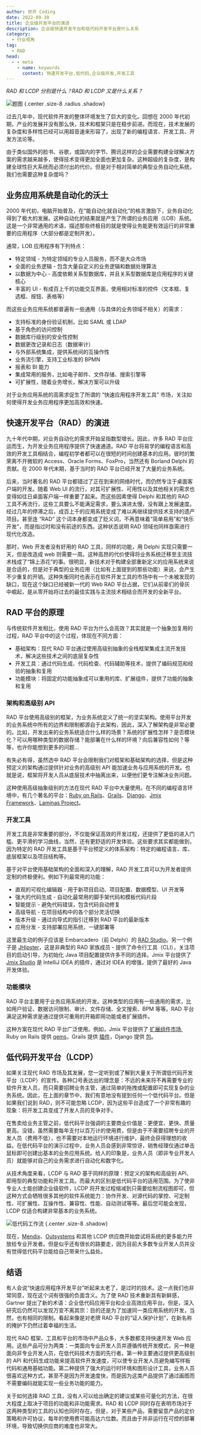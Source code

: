 ```yaml
---
author: 世开 Coding
date: 2022-09-30
title: 企业级开发平台的演进
description: 企业级快速开发平台和低代码开发平台是什么关系
category:
  - 行业视角
tag:
  - RAD
head:
  - - meta
    - name: keywords
      content: 快速开发平台,低代码,企业级开发,开发工具
---
```


_RAD 和 LCDP 分别是什么？RAD 和 LCDP 又是什么关系？_

<!-- more -->


![题图](https://cdn.abmcode.com/zh-cn/industry/_media/rad/rad_cover.png) {.center .size-8 .radius .shadow}

<!-- # 企业级开发平台的演进 -->

过去几年中，现代软件开发的整体环境发生了巨大的变化。回想在 2000 年代初期，产业的发展并没有那么快，技术和框架只是在稳步前进。而现在，技术发展的复杂度和多样性已经可以用超音速来形容了，出现了新的编程语言、开发工具、开发方法论等。

由于类似国外的脸书、谷歌，或国内的字节、腾讯这样的企业需要构建全球解决方案的需求越来越多，使得技术变得更加全面也更加复杂。这种超级的复杂度，是构建全球性巨大系统而必须付出的代价。但是对于相对简单的典型业务自动化系统，我们也需要这种复杂度吗？

## 业务应用系统是自动化的沃土

2000 年代初，电脑开始普及，在“能自动化就自动化”的格言激励下，业务自动化得到了极大的发展。这种自动化的结果就是产生了所谓的业务应用（LOB）系统。这是一个非常通用的术语，描述那些终极目的就是使得业务能更有效运行的非常重要的应用程序（大部分都是定制开发）。

通常，LOB 应用程序有下列特点：

- 特定领域 - 为特定领域的专业人员服务，而不是大众市场
- 全面的业务逻辑 - 包含大量自定义的业务逻辑和数据处理算法
- 以数据为中心 - 高度依赖关系型数据库，并且关系型数据库是应用程序的关键核心
- 丰富的 UI - 有成百上千的功能交互界面，使用相对标准的控件（文本框、复选框、按钮、表格等）

而这些业务应用系统都普遍有一些通用（与具体的业务领域不相关）的需求：

- 支持标准的身份验证机制，比如 SAML 或 LDAP
- 基于角色的访问控制
- 数据库行级别的安全性控制
- 数据更改记录和日志（数据审计）
- 与外部系统集成，提供系统间的互操作性
- 业务流引擎，支持工业标准的 BPMN
- 报表和 BI 能力
- 集成常用的服务，比如电子邮件、文件存储、搜索引擎等
- 可扩展性，随着业务增长，解决方案可以升级

对于业务应用系统的高需求促生了所谓的 “快速应用程序开发工具” 市场，关注如何使得开发业务应用程序更加高效和快速。

## 快速开发平台（RAD）的演进

九十年代中期，对业务自动化的需求开始呈指数型增长。因此，许多 RAD 平台应运而生，为开发业务应用程序提供了快速通道。RAD 平台将易学的编程语言和高效的开发工具相结合，编程初学者都可以在很短的时间创建基本的应用。彼时的繁荣离不开微软的 Access、Oracle Forms、FoxPro，当然还有 Borland Delphi 的贡献。在 2000 年代末期，基于当时的 RAD 平台已经开发了大量的业务系统。

后来，当时著名的 RAD 平台都错过了正在到来的网络时代，而仍然专注于桌面客户端的开发。随着 Web UI 的流行，对其可扩展性、可用性以及其他相关的需求也变得如往日桌面客户端一样重要了起来。而这些因素使得 Delphi 和其他的 RAD 工具不再流行，这些工具要么不能满足需求，要么演进太慢，没有跟上发展速度。经过几年的停滞之后，成百上千的应用系统变成了难以再继续提供技术支持的遗产项目。甚至连 “RAD” 这个词本身都变成了贬义词，不再意味着“简单易用”和“快乐开发”，而是指过时和没有前途的东西。这种状态说明 RAD 领域也同样亟需进行现代化改造。

那时，Web 开发者没有好用的 RAD 工具，同样的功能，用 Delphi 实现只需要一天，但是改造成 web 则需要一周。这种高昂的代价使得将业务系统迁移至主流技术栈成了“锦上添花”的事。很明显，新技术对于构建全部重新定义的应用系统来说是合适的，但是对于典型的业务应用（比如有上面提到的那些功能）来说，会产生不少重复的开销。这种失衡同时也表示在软件开发工具的市场中有一个未被发现的缺口，现在这个缺口已经被新一代的 Web RAD 平台占据，它们从前辈们的骨灰中崛起，是从零开始将过去的最佳实践与主流技术相结合而开发的全新平台。

## RAD 平台的原理

与传统软件开发相比，使用 RAD 平台为什么会高效？其实就是一个抽象加复用的过程，RAD 平台中的这个过程，体现在不同方面：

- 基础架构：现代 RAD 平台通过使用高级别抽象的全栈框架集成主流开发技术，解决这些技术之间的底层复杂性
- 开发工具：通过代码生成、代码检查、代码辅助等技术，提供了编码规范和经验的抽象和复用
- 功能模块：将固定的功能抽象成可以重用的库、扩展组件，提供了功能的抽象和复用

### 架构和高级别 API

RAD 平台使用高级别的框架，为业务系统定义了统一的坚实架构。使用平台开发的业务系统中所有的边界和限制都源自于此架构，因此，深入了解架构是非常必要的。比如，开发出来的业务系统适合什么样的场景？系统的扩展性怎样？是否模块化？可以用哪种类型的数据存储？能部署在什么样的环境？向后兼容性如何？等等，也许你能想到更多的问题...

有失必有得，虽然选中 RAD 平台会限制我们对框架和基础架构的选择，但是这种预定义的架构通过提供针对业务的高级别 API 能加速业务与应用系统的开发。也就是说，框架将开发人员从底层技术中抽离出来，以便他们更专注解决业务问题。

这种使用高级抽象级别的方法在现代 RAD 平台中大量使用。在不同的编程语言环境中，有几个著名的平台：[Ruby on Rails](https://rubyonrails.org/)、[Grails](https://grails.org/)、[Django](https://www.djangoproject.com/)、[Jmix Framework](https://www.jmix.cn)、[Laminas Project](https://getlaminas.org)。

### 开发工具

开发工具是非常重要的部分，不仅能保证高效的开发过程，还提供了更低的进入门槛、更平滑的学习曲线，当然，还有更舒适的开发体验。这些要求其实都能做到，因为特定的 RAD 开发工具是基于平台预定义的体系架构：特定的编程语言、库、底层框架以及项目结构等。

基于对平台使用基础架构的全面和深入的理解，RAD 开发工具可以为开发者提供定制的终极便利。例如下列最常用的功能：

- 直观的可视化编辑器 - 用于新项目启动、项目配置、数据模型、UI 开发等
- 强大的代码生成 - 自动化最常用的脚手架代码和模板代码片段
- 智能提示 - 避免代码错误，包含代码自动修复
- 高级导航 - 在项目结构中的各个部分灵活切换
- 版本升级 - 通过向导式的指引迁移到 RAD 平台的最新版本
- 应用分发 - 支持部署应用系统，一键部署等

这里最生动的例子应该是 Embarcadero（前 Delphi）的 [RAD Studio](https://www.embarcadero.com/products/rad-studio)。另一个例子是 [JHipster](https://www.jhipster.tech/)，这是非典型的 RAD 家族成员 - 提供了命令行工具（CLI），关注项目的启动引导，为初始化 Java 项目配置提供许多不同的选择。Jmix 平台提供了 [Jmix Studio](https://www.jmix.cn/tools/) 是 IntelliJ IDEA 的插件，通过对 IDEA 的增强，提供了最好的 Java 开发体验。

### 功能模块

RAD 平台主要用于业务应用系统的开发。这种类型的应用有一些通用的需求，比如用户验证、数据访问限制、审计、文件存储、全文搜索、BPM 等等。RAD 平台满足这种需求是通过提供可重用的开箱即用功能或者扩展插件。

这种方案在现代 RAD 平台广泛使用。例如，Jmix 平台提供了 [扩展组件市场](https://www.jmix.cn/marketplace/), Ruby on Rails 提供 [gems](https://rubygems.org/gems/rails/)，Grails 提供 [插件](https://plugins.grails.org/)，Django 提供 [包](https://djangopackages.org/)。

## 低代码开发平台（LCDP）

如果关注现代 RAD 市场及其发展，您一定听到或了解到大量关于所谓低代码开发平台（LCDP）的宣传。各种口号表达出的理念是：不远的未来将不再需要专业的软件开发人员，而只需要招聘业务主管，通过简单的拖拽或配置即可实现复杂的业务系统。因此，在上面的章节中，我们有意地没有提到任何一个低代码平台。但是如果我们说到 RAD，则不可能忽略 LCDP，因为这些平台造成了一个非常有趣的现象：将开发工具变成了开发人员的竞争对手。

在售卖给业务主管之前，低代码平台强调的主要商业价值是：更便宜、更快、质量更高。没错，虽然需要每年支付以百万计的使用费，但是由于不需要招聘专业的开发人员（费用不低），也不需要对本地运行环境进行维护，最终会获得理想的收益。在低代码平台的演示过程中，业务人员会感到非常惊讶，销售经理仅通过单击鼠标即可创建出基本的业务应用系统。给人的印象是，业务人员（即非专业开发人员）就能够对自己的业务需求进行自动化和数字化。

从技术角度来看，LCDP 与 RAD 基于同样的原理：预定义的架构和高级别 API、即用型的典型功能和开发工具。而最大的区别是低代码平台的适用范围。为了使非专业人士能创建企业级软件，LCDP 将开发过程缩减到只需要绘制流程图即可，但这种方式会牺牲很多其他的软件系统能力：协作开发、对源代码的掌控、可定制性、可扩展性、互操作性、兼容性、性能、自动测试等等。最后您可能会发现，LCDP 仅适合构建非常基本的业务系统。

![低代码工作流](https://cdn.abmcode.com/zh-cn/industry/_media/rad/rad_flow.png) {.center .size-8 .shadow}

现在，[Mendix](https://www.mendix.com/)、[Outsystems](https://www.outsystems.com/) 和其他 LCDP 供应商开始尝试将系统的更多能力开放给专业开发者。但是似乎还有很长的路要走，因为目前大多数专业开发人员并没有觉得低代码平台能给自己带来什么益处。

## 结语

有人会说“快速应用程序开发平台”听起来太老了，是过时的技术。这一点我们也非常同意，现在这个词有很强的负面含义。为了使 RAD 技术重新具有新鲜感，Gartner 提出了新的术语：企业低代码应用平台和企业高效应用平台。但是，深入研究后仍然可以发现万变不离其宗：目的还是为了加速同一类应用系统的开发，当然，也有相同的限制。看起来像是对老牌 RAD 平台的“证人保护计划”，在新名称的掩护下仍然过着幸福的生活。

现代 RAD 框架、工具和平台的市场中产品众多，大多数都支持快速开发 Web 应用。这些产品可分为两类：一类面向专业开发人员并遵循传统开发模式，另一种是面向非专业开发人员，在低代码技术方面的先行者。第一种主要通过提供更高级别的 API 和代码生成功能来提高软件开发速度，可以使专业开发人员避免编写样板代码和通用基础功能。第二种提供了强大的运行时环境和图形设计工具，业务人员很喜欢这种方式，甚至不是因为开发速度快，而是因为这类产品提供了通过画图而不需要编码就能实现一些业务功能的能力。

关于如何选择 RAD 工具，没有人可以给出确定的建议或某些可量化的方法，在很大程度上取决于项目的功能和非功能需求。RAD 和 LCDP 同时存在表明市场对于这两种类型的工具的认知也同时存在。但是，对于某些产品，需要留意产品的定价策略和许可协议，每年的使用费可能高达六位数。而且由于并非运行在可控的部署环境，导致切换供应商的难度也非常大。
